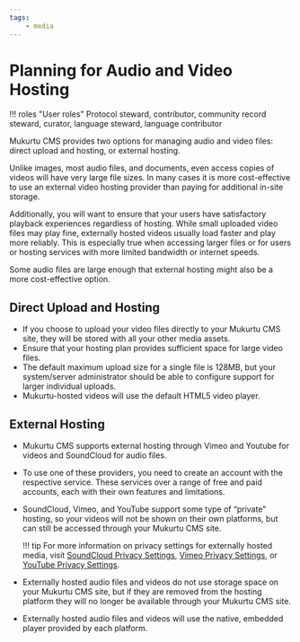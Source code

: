 ```yaml
---
tags:
    - media
---
```

# Planning for Audio and Video Hosting

!!! roles "User roles"
    Protocol steward, contributor, community record steward, curator, language steward, language contributor 

Mukurtu CMS provides two options for managing audio and video files: direct upload and hosting, or external hosting.

Unlike images, most audio files, and documents, even access copies of videos will have very large file sizes. In many cases it is more cost-effective to use an external video hosting provider than paying for additional in-site storage. 

Additionally, you will want to ensure that your users have satisfactory playback experiences regardless of hosting. While small uploaded video files may play fine, externally hosted videos usually load faster and play more reliably. This is especially true when accessing larger files or for users or hosting services with more limited bandwidth or internet speeds. 

Some audio files are large enough that external hosting might also be a more cost-effective option.

## Direct Upload and Hosting

- If you choose to upload your video files directly to your Mukurtu CMS site, they will be stored with all your other media assets.
- Ensure that your hosting plan provides sufficient space for large video files.
- The default maximum upload size for a single file is 128MB, but your system/server administrator should be able to configure support for larger individual uploads.
- Mukurtu-hosted videos will use the default HTML5 video player.

## External Hosting

- Mukurtu CMS supports external hosting through Vimeo and Youtube for videos and SoundCloud for audio files.
- To use one of these providers, you need to create an account with the respective service. These services over a range of free and paid accounts, each with their own features and limitations.
- SoundCloud, Vimeo, and YouTube support some type of  “private” hosting, so your videos will not be shown on their own platforms, but can still be accessed through your Mukurtu CMS site.

    !!! tip
        For more information on privacy settings for externally hosted media, visit [SoundCloud Privacy Settings](SoundCloudPrivacySettings.md), [Vimeo Privacy Settings](VimeoPrivacySettings.md), or [YouTube Privacy Settings](YoutubePrivacySettings.md).

- Externally hosted audio files and videos do not use storage space on your Mukurtu CMS site, but if they are removed from the hosting platform they will no longer be available through your Mukurtu CMS site.
- Externally hosted audio files and videos will use the native, embedded player provided by each platform.